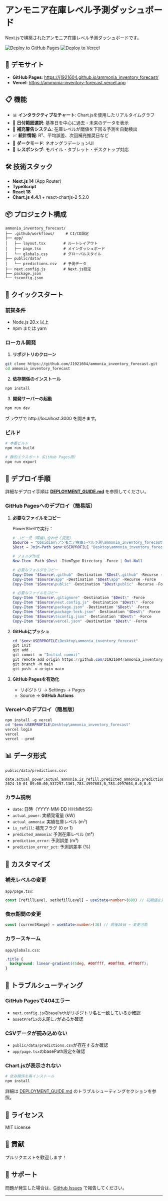 # アンモニア在庫レベル予測ダッシュボード

Next.jsで構築されたアンモニア在庫レベル予測ダッシュボードです。

[![Deploy to GitHub Pages](https://img.shields.io/badge/deploy-GitHub%20Pages-brightgreen)](https://j1921604.github.io/ammonia_inventory_forecast/)
[![Deploy to Vercel](https://img.shields.io/badge/deploy-Vercel-black)](https://ammonia-inventory-forecast.vercel.app)

## 🚀 デモサイト

- **GitHub Pages**: https://j1921604.github.io/ammonia_inventory_forecast/
- **Vercel**: https://ammonia-inventory-forecast.vercel.app

## 📋 機能

- 📊 **インタラクティブなチャート**: Chart.jsを使用したリアルタイムグラフ
- 📅 **日付範囲選択**: 基準日を中心に過去・未来のデータを表示
- 🔔 **補充警告システム**: 在庫レベルが閾値を下回る予測を自動検出
- 📈 **統計情報**: R²、平均誤差、次回補充推奨日など
- 🌙 **ダークモード**: ネオングラデーションUI
- 📱 **レスポンシブ**: モバイル・タブレット・デスクトップ対応

## 🛠️ 技術スタック

- **Next.js 14** (App Router)
- **TypeScript**
- **React 18**
- **Chart.js 4.4.1** + react-chartjs-2 5.2.0

## 📦 プロジェクト構成

```
ammonia_inventory_forecast/
├── .github/workflows/     # CI/CD設定
├── app/
│   ├── layout.tsx        # ルートレイアウト
│   ├── page.tsx          # メインダッシュボード
│   └── globals.css       # グローバルスタイル
├── public/data/
│   └── predictions.csv   # 予測データ
├── next.config.js        # Next.js設定
├── package.json
└── tsconfig.json
```

## 🚀 クイックスタート

### 前提条件

- Node.js 20.x 以上
- npm または yarn

### ローカル開発

1. **リポジトリのクローン**

```bash
git clone https://github.com/J1921604/ammonia_inventory_forecast.git
cd ammonia_inventory_forecast
```

2. **依存関係のインストール**

```bash
npm install
```

3. **開発サーバーの起動**

```bash
npm run dev
```

ブラウザで http://localhost:3000 を開きます。

### ビルド

```bash
# 本番ビルド
npm run build

# 静的エクスポート（GitHub Pages用）
npm run export
```

## 📖 デプロイ手順

詳細なデプロイ手順は **[DEPLOYMENT_GUIDE.md](./DEPLOYMENT_GUIDE.md)** を参照してください。

### GitHub Pagesへのデプロイ（簡易版）

1. **必要なファイルをコピー**

   PowerShellで実行：

   ```powershell
   # コピー元（環境に合わせて変更）
   $Source = "Obsidian\アンモニア在庫レベル予測\ammonia_inventory_forecast\nextjs-deploy"
   $Dest = Join-Path $env:USERPROFILE "Desktop\ammonia_inventory_forecast"
   
   # フォルダ作成
   New-Item -Path $Dest -ItemType Directory -Force | Out-Null
   
   # 必要なフォルダをコピー
   Copy-Item "$Source\.github" -Destination "$Dest\.github" -Recurse -Force
   Copy-Item "$Source\app" -Destination "$Dest\app" -Recurse -Force
   Copy-Item "$Source\public" -Destination "$Dest\public" -Recurse -Force
   
   # 必要なファイルをコピー
   Copy-Item "$Source\.gitignore" -Destination "$Dest\" -Force
   Copy-Item "$Source\next.config.js" -Destination "$Dest\" -Force
   Copy-Item "$Source\package.json" -Destination "$Dest\" -Force
   Copy-Item "$Source\package-lock.json" -Destination "$Dest\" -Force
   Copy-Item "$Source\tsconfig.json" -Destination "$Dest\" -Force
   Copy-Item "$Source\vercel.json" -Destination "$Dest\" -Force
   ```

2. **GitHubにプッシュ**

   ```powershell
   cd "$env:USERPROFILE\Desktop\ammonia_inventory_forecast"
   git init
   git add .
   git commit -m "Initial commit"
   git remote add origin https://github.com/J1921604/ammonia_inventory_forecast.git
   git branch -M main
   git push -u origin main
   ```

3. **GitHub Pagesを有効化**
   - リポジトリ → Settings → Pages
   - Source → **GitHub Actions**

### Vercelへのデプロイ（簡易版）

```powershell
npm install -g vercel
cd "$env:USERPROFILE\Desktop\ammonia_inventory_forecast"
vercel login
vercel
vercel --prod
```

## 📊 データ形式

`public/data/predictions.csv`:

```csv
date,actual_power,actual_ammonia,is_refill,predicted_ammonia,prediction_error,prediction_error_pct
2024-10-01 09:00:00,537297.1361,783.4997603,0,783.4997603,0.0,0.0
```

### カラム説明

- `date`: 日時（YYYY-MM-DD HH:MM:SS）
- `actual_power`: 実績発電量 (kW)
- `actual_ammonia`: 実績在庫レベル (m³)
- `is_refill`: 補充フラグ (0 or 1)
- `predicted_ammonia`: 予測在庫レベル (m³)
- `prediction_error`: 予測誤差 (m³)
- `prediction_error_pct`: 予測誤差率 (%)

## 🎨 カスタマイズ

### 補充レベルの変更

`app/page.tsx`:

```typescript
const [refillLevel, setRefillLevel] = useState<number>(600) // 初期値を変更
```

### 表示期間の変更

```typescript
const [currentRange] = useState<number>(30) // 前後30日 → 変更可能
```

### カラースキーム

`app/globals.css`:

```css
.title {
  background: linear-gradient(45deg, #00ffff, #00ff88, #ff00ff);
}
```

## 🐛 トラブルシューティング

### GitHub Pagesで404エラー

- `next.config.js`の`basePath`がリポジトリ名と一致しているか確認
- `assetPrefix`の末尾に`/`があるか確認

### CSVデータが読み込めない

- `public/data/predictions.csv`が存在するか確認
- `app/page.tsx`のbasePath設定を確認

### Chart.jsが表示されない

```bash
# 依存関係を再インストール
npm install
```

詳細は [DEPLOYMENT_GUIDE.md](./DEPLOYMENT_GUIDE.md) のトラブルシューティングセクションを参照。

## 📝 ライセンス

MIT License

## 👥 貢献

プルリクエストを歓迎します！

## 📧 サポート

問題が発生した場合は、[GitHub Issues](https://github.com/J1921604/ammonia_inventory_forecast/issues) で報告してください。

---
